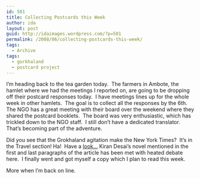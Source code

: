 ```yaml
---
id: 501
title: Collecting Postcards this Week
author: ida
layout: post
guid: http://idaimages.wordpress.com/?p=501
permalink: /2008/06/collecting-postcards-this-week/
tags:
  - Archive
tags:
  - gorkhaland
  - postcard project
---
```

I’m heading back to the tea garden today.  The farmers in Ambote, the hamlet where we had the meetings I reported on, are going to be dropping off their postcard responses today.  I have meetings lines up for the whole week in other hamlets.  The goal is to collect all the responses by the 6th.  The NGO has a great meeting with their board over the weekend where they shared the postcard booklets.  The board was very enthusiastic, which has trickled down to the NGO staff.  I still don’t have a dedicated translator.  That’s becoming part of the adventure.

Did you see that the Grokhaland agitation make the New York Times?  It’s in the Travel section! Ha!  Have a [look…][1] Kiran Desai&#8217;s novel mentioned in the first and last paragraphs of the article has been met with heated debate here.  I finally went and got myself a copy which I plan to read this week.

More when I’m back on line.

 [1]: http://travel.nytimes.com/2008/06/29/travel/29heads.html?ref=todayspaper